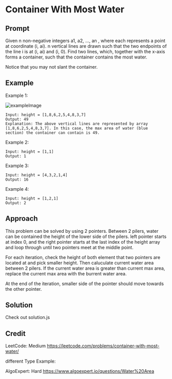 # Container With Most Water

## Prompt

Given n non-negative integers a1, a2, ..., an , where each represents a point at coordinate (i, ai). n vertical lines are drawn such that the two endpoints of the line i is at (i, ai) and (i, 0). Find two lines, which, together with the x-axis forms a container, such that the container contains the most water.

Notice that you may not slant the container.

## Example

Example 1:

![exampleImage](https://s3-lc-upload.s3.amazonaws.com/uploads/2018/07/17/question_11.jpg)

```
Input: height = [1,8,6,2,5,4,8,3,7]
Output: 49
Explanation: The above vertical lines are represented by array [1,8,6,2,5,4,8,3,7]. In this case, the max area of water (blue section) the container can contain is 49.
```

Example 2:

```
Input: height = [1,1]
Output: 1
```

Example 3:

```
Input: height = [4,3,2,1,4]
Output: 16
```

Example 4:

```
Input: height = [1,2,1]
Output: 2
```

## Approach

This problem can be solved by using 2 pointers.
Between 2 pilers, water can be contained the height of the lower side of the pilers. left pointer starts at index 0, and the right pointer starts at the last index of the height array and loop through until two pointers meet at the middle point.

For each iteration, check the height of both element that two pointers are located at and pick smaller height. Then caluculate current water area between 2 pilers. If the current water area is greater than current max area, replace the current max area with the burrent water area.

At the end of the iteration, smaller side of the pointer should move towards the other pointer.

## Solution

Check out solution.js

## Credit

LeetCode: Medium
https://leetcode.com/problems/container-with-most-water/

different Type Example:

AlgoExpert: Hard
https://www.algoexpert.io/questions/Water%20Area
